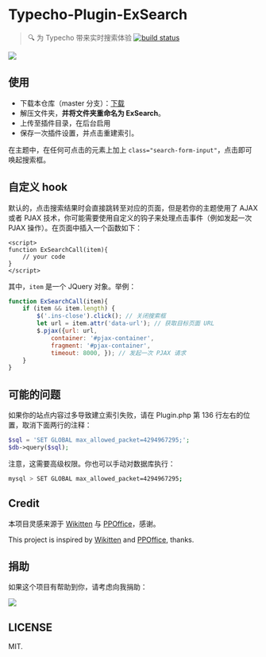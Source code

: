 # Typecho-Plugin-ExSearch

> 🔍 为 Typecho 带来实时搜索体验 [![build status](https://img.shields.io/travis/AlanDecode/Typecho-Plugin-ExSearch/source.svg?style=flat-square)](https://travis-ci.org/AlanDecode/Typecho-Plugin-ExSearch)

![](https://wx2.sinaimg.cn/large/0060lm7Tly1g0c0wvk8s4j311b0n7qbr.jpg)

## 使用

* 下载本仓库（master 分支）：[下载](https://github.com/AlanDecode/Typecho-Plugin-ExSearch/archive/master.zip)
* 解压文件夹，**并将文件夹重命名为 ExSearch**。
* 上传至插件目录，在后台启用
* 保存一次插件设置，并点击重建索引。

在主题中，在任何可点击的元素上加上 `class="search-form-input"`，点击即可唤起搜索框。

## 自定义 hook

默认的，点击搜索结果时会直接跳转至对应的页面，但是若你的主题使用了 AJAX 或者 PJAX 技术，你可能需要使用自定义的钩子来处理点击事件（例如发起一次 PJAX 操作）。在页面中插入一个函数如下：

```
<script>
function ExSearchCall(item){
    // your code
}
</script>
```

其中，`item` 是一个 JQuery 对象。举例：

```javascript
function ExSearchCall(item){
    if (item && item.length) {
        $('.ins-close').click(); // 关闭搜索框
        let url = item.attr('data-url'); // 获取目标页面 URL
        $.pjax({url: url, 
            container: '#pjax-container',
            fragment: '#pjax-container',
            timeout: 8000, }); // 发起一次 PJAX 请求
    }
}
```

## 可能的问题

如果你的站点内容过多导致建立索引失败，请在 Plugin.php 第 136 行左右的位置，取消下面两行的注释：

```php
$sql = 'SET GLOBAL max_allowed_packet=4294967295;';
$db->query($sql);
```

注意，这需要高级权限。你也可以手动对数据库执行：

```bash
mysql > SET GLOBAL max_allowed_packet=4294967295;
```

## Credit

本项目灵感来源于 [Wikitten](https://github.com/zthxxx/hexo-theme-Wikitten) 与 [PPOffice](https://github.com/ppoffice)，感谢。

This project is inspired by [Wikitten](https://github.com/zthxxx/hexo-theme-Wikitten) and [PPOffice](https://github.com/ppoffice), thanks.

## 捐助

如果这个项目有帮助到你，请考虑向我捐助：

![](https://wx1.sinaimg.cn/large/0060lm7Tly1g0c4cbi71lj30sc0iv453.jpg)

## LICENSE

MIT.